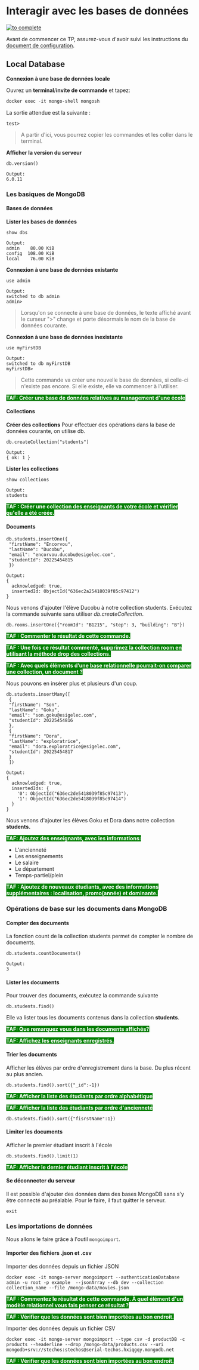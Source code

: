 # Interagir avec les bases de données
[![to complete](https://img.shields.io/badge/TP_1_:_MongoDB_Basics-2ea44f)](#)

Avant de commencer ce TP, assurez-vous d'avoir suivi les instructions du [document de configuration](connect-to-mongo.md).
## Local Database
**Connexion à une base de données locale**

Ouvrez un **terminal**/**invite de commande** et tapez:
```PowerShell
docker exec -it mongo-shell mongosh
```
La sortie attendue est la suivante :
```JS
test> 
```
> A partir d'ici, vous pourrez copier les commandes et les coller dans le terminal.

**Afficher la version du serveur**
```JS
db.version()
```
```JS
Output:
6.0.11
```
### Les basiques de MongoDB
#### Bases de données
**Lister les bases de données**
```JS
show dbs
```
```JS
Output:
admin    80.00 KiB
config  108.00 KiB
local    76.00 KiB
```
**Connexion à une base de données existante**
```JS
use admin
```
```JS
Output:
switched to db admin
admin>
```
> Lorsqu'on se connecte à une base de données, le texte affiché avant le curseur ">" change et porte désormais le nom de la base de données courante.

**Connexion à une base de données inexistante**
```JS
use myFirstDB
```
```JS
Output:
switched to db myFirstDB
myFirstDB>
```
>Cette commande va créer une nouvelle base de données, si celle-ci n'existe pas encore. Si elle existe, elle va commencer à l'utiliser. 

<span style="background : green ; color : white">**TAF: Créer une base de données relatives au management d'une école**

#### Collections
**Créer des collections**
Pour effectuer des opérations dans la base de données courante, on utilise db.
```JS
db.createCollection("students")
```
```JS
Output:
{ ok: 1 }
```
**Lister les collections**
```JS
show collections
```
```JS
Output:
students
```
<span style="background : green ; color : white">**TAF : Créer une collection des enseignants de votre école et vérifier qu'elle a été créée.**

#### Documents
```JS
db.students.insertOne({
 "firstName": "Encorvou",
 "lastName": "Ducobu",
 "email": "encorvou.ducobu@esigelec.com",
 "studentId": 20225454815
 })
```

```JS
Output:
{
  acknowledged: true,
  insertedId: ObjectId("636ec2a25418039f85c97412")
}
```
Nous venons d'ajouter l'élève Ducobu à notre collection students.
Exécutez la commande suivante sans utiliser *db.createCollection*.
```JS
db.rooms.insertOne({"roomId": "B1215", "step": 3, "building": "B"})
```
<span style="background : green ; color : white">**TAF : Commenter le résultat de cette commande.**</span>

<span style="background : green ; color : white">**TAF : Une fois ce résultat commenté, supprimez la collection room en utilisant la méthode drop des collections.**</span>

<span style="background : green ; color : white">**TAF : Avec quels éléments d’une base relationnelle pourrait-on comparer une collection, un document ?**</span>

Nous pouvons en insérer plus et plusieurs d'un coup.
```JS
db.students.insertMany([
 {
 "firstName": "Son",
 "lastName": "Goku",
 "email": "son.goku@esigelec.com",
 "studentId": 20225454816
 },
 {
 "firstName": "Dora",
 "lastName": "exploratrice",
 "email": "dora.exploratrice@esigelec.com",
 "studentId": 20225454817
 }
 ])
```
```JS
Output:
{
  acknowledged: true,
  insertedIds: {
    '0': ObjectId("636ec2de5418039f85c97413"),
    '1': ObjectId("636ec2de5418039f85c97414")
  }
}
```
Nous venons d'ajouter les élèves Goku et Dora dans notre collection **students.**

<span style="background : green ; color : white">**TAF: Ajoutez des enseignants, avec les informations:**
- L'ancienneté
- Les enseignements
- Le salaire
- Le département
- Temps-partiel/plein

<span style="background : green ; color : white">**TAF : Ajoutez de nouveaux étudiants, avec des informations supplémentaires : localisation, promo(année) et dominante.**

### Opérations de base sur les documents dans MongoDB
#### Compter des documents
La fonction count de la collection students permet de compter le nombre de documents.
```JS
db.students.countDocuments()
```
```JS
Output:
3
```

#### Lister les documents
Pour trouver des documents, exécutez la commande suivante
```JS
db.students.find()
```
Elle va lister tous les documents contenus dans la collection **students**.

<span style="background : green ; color : white">**TAF: Que remarquez vous dans les documents affichés?**

<span style="background : green ; color : white">**TAF: Affichez les enseignants enregistrés.**
#### Trier les documents
Afficher les élèves par ordre d'enregistrement dans la base. Du plus récent au plus ancien.
```JS
db.students.find().sort({"_id":-1})
```
<span style="background : green ; color : white">**TAF: Afficher la liste des étudiants par ordre alphabétique**

<span style="background : green ; color : white">**TAF: Afficher la liste des étudiants par ordre d'ancienneté**
```JS
db.students.find().sort({"fisrstName":1})
```
#### Limiter les documents
Afficher le premier étudiant inscrit à l'école
```JS
db.students.find().limit(1)
```
<span style="background : green ; color : white">**TAF: Afficher le dernier étudiant inscrit à l'école**
#### Se déconnecter du serveur
Il est possible d'ajouter des données dans des bases MongoDB sans s'y être connecté au préalable. Pour le faire, il faut quitter le serveur.
```JS
exit
```
### Les importations de données
Nous allons le faire grâce à l'outil `mongoimport`.
#### Importer des fichiers .json et .csv
Importer des données depuis un fichier JSON
```shell
docker exec -it mongo-server mongoimport --authenticationDatabase admin -u root -p example  --jsonArray --db dev --collection collection_name --file /mongo-data/movies.json
```
<span style="background : green ; color : white">**TAF : Commentez le résultat de cette commande. À quel élément d'un modèle relationnel vous fais penser ce résultat ?**

<span style="background : green ; color : white">**TAF : Vérifier que les données sont bien importées au bon endroit.**

Importer des données depuis un fichier CSV
```shell
docker exec -it mongo-server mongoimport --type csv -d productDB -c products --headerline --drop /mongo-data/products.csv --uri mongodb+srv://stechos:stechos@serial-techos.hxiqgqy.mongodb.net
```
<span style="background : green ; color : white">**TAF : Vérifier que les données sont bien importées au bon endroit.**


